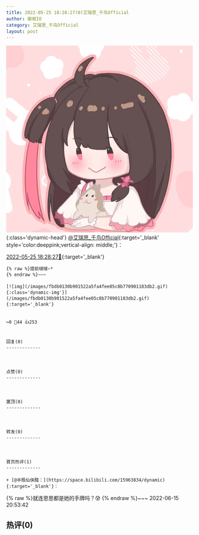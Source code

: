 ```yaml
---
title: 2022-05-25 18:28:27(0)艾瑞思_千鸟Official
author: 御坂IO
category: 艾瑞思_千鸟Official
layout: post
---
```


![img](/images/7e08840c56f251de28bdf766b647bd5fe9a5d50a.jpg){:class='dynamic-head'}
[@艾瑞思_千鸟Official](https://space.bilibili.com/1090010845/dynamic){:target='_blank' style='color:deeppink;vertical-align: middle;'}：

[2022-05-25 18:28:27🔗](https://t.bilibili.com/664157022392942596){:target='_blank'}

~~~
{% raw %}提前啵啵~*
{% endraw %}~~~

[![img](/images/fbdb0130b901522a5fa4fee05c8b770901183db2.gif){:class='dynamic-img'}](/images/fbdb0130b901522a5fa4fee05c8b770901183db2.gif){:target='_blank'}


↪️0 💬44 👍253


回复(0)
-------------



点赞(0)
-------------



置顶(0)
-------------



转发(0)
-------------



首页热评(1)
-------------

+ [@半瓶仙侠醋：](https://space.bilibili.com/15963834/dynamic){:target='_blank'}：
~~~
{% raw %}就连思思都是她的手牌吗？😰
{% endraw %}~~~
2022-06-15 20:53:42


热评(0)
-------------



